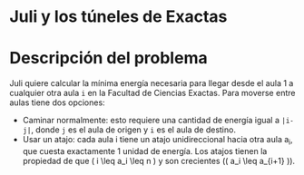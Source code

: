 # Juli y los túneles de Exactas

# Descripción del problema

Juli quiere calcular la mínima energía necesaria para llegar desde el aula 1 a cualquier otra aula `i` en la Facultad de Ciencias Exactas. Para moverse entre aulas tiene dos opciones: 
- Caminar normalmente: esto requiere una cantidad de energía igual a `|i-j|`, donde `j` es el aula de origen y `i` es el aula de destino.
- Usar un atajo: cada aula i tiene un atajo unidireccional hacia otra aula a<sub>i</sub>, que cuesta exactamente 1 unidad de energía. Los atajos tienen la propiedad de que \( i \leq a_i \leq n \) y son crecientes (\( a_i \leq a_{i+1} \)).
